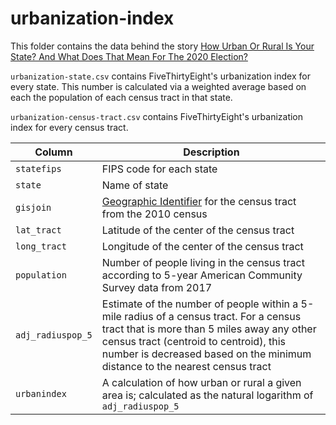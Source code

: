 # urbanization-index

This folder contains the data behind the story [
How Urban Or Rural Is Your State? And What Does That Mean For The 2020 Election?
](https://fivethirtyeight.com/features/how-urban-or-rural-is-your-state-and-what-does-that-mean-for-the-2020-election/)


`urbanization-state.csv` contains FiveThirtyEight's urbanization index for every state. This number is calculated via a weighted average based on each the population of each census tract in that state.

`urbanization-census-tract.csv` contains FiveThirtyEight's urbanization index for every census tract.


Column | Description
-------|------------
`statefips` | FIPS code for each state
`state` | Name of state
`gisjoin` | [Geographic Identifier](https://www.nhgis.org/user-resources/geographic-crosswalks) for the census tract from the 2010 census
`lat_tract` | Latitude of the center of the census tract
`long_tract` | Longitude of the center of the census tract
`population` | Number of people living in the census tract according to 5-year American Community Survey data from 2017
`adj_radiuspop_5` | Estimate of the number of people within a 5-mile radius of a census tract. For a census tract that is more than 5 miles away any other census tract (centroid to centroid), this number is decreased based on the minimum distance to the nearest census tract
`urbanindex` | A calculation of how urban or rural a given area is; calculated as the natural logarithm of `adj_radiuspop_5`

